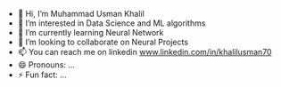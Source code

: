 - 👋 Hi, I’m Muhammad Usman Khalil
- 👀 I’m interested in Data Science and ML algorithms
- 🌱 I’m currently learning Neural Network
- 💞️ I’m looking to collaborate on Neural Projects
- 📫 You can reach me on linkedin www.linkedin.com/in/khalilusman70
- 😄 Pronouns: ...
- ⚡ Fun fact: ...

<!---
khalilusman/khalilusman is a ✨ special ✨ repository because its `README.md` (this file) appears on your GitHub profile.
You can click the Preview link to take a look at your changes.
--->
